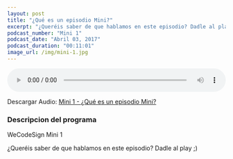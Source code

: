 ```yaml
---
layout: post
title: "¿Qué es un episodio Mini?"
excerpt: "¿Queréis saber de que hablamos en este episodio? Dadle al play ;)"
podcast_number: "Mini 1"
podcast_date: "Abril 03, 2017"
podcast_duration: "00:11:01"
image_url: /img/mini-1.jpg
---
```


<audio src="http://www.podtrac.com/pts/redirect.mp3/archive.org/download/WCD-Mini-1/WeCodeSign%20Mini%20-%201.mp3" preload="auto" controls style="width: 100%;">
  <p>Tu navegador no implementa el elemento audio</p>
</audio>

<p>Descargar Audio: <a href="http://www.podtrac.com/pts/redirect.mp3/archive.org/download/WCD-Mini-1/WeCodeSign%20Mini%20-%201.mp3" title="Botón derecho del ratón, luego guardar enlace como...">Mini 1 - ¿Qué es un episodio Mini?</a></p>

<h3 class="post-title  post-heading">Descripcion del programa</h3>

WeCodeSign Mini 1

¿Queréis saber de que hablamos en este episodio? Dadle al play ;)
